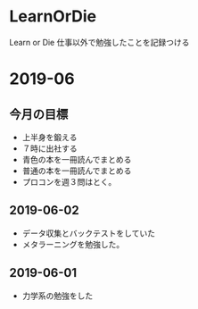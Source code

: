 # LearnOrDie
Learn or Die 仕事以外で勉強したことを記録つける

# 2019-06

## 今月の目標
- 上半身を鍛える
- ７時に出社する
- 青色の本を一冊読んでまとめる
- 普通の本を一冊読んでまとめる
- プロコンを週３問はとく。

## 2019-06-02
- データ収集とバックテストをしていた
- メタラーニングを勉強した。

## 2019-06-01
- 力学系の勉強をした

